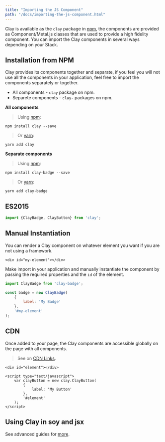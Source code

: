 ```yaml
---
title: "Importing the JS Component"
path: "/docs/importing-the-js-component.html"
---
```


<article id="importing-the-js-component">

Clay is available as the `clay` package in [npm](https://www.npmjs.com/), the components are provided as Component/Metal.js classes that are used to provide a high fidelity component. You can import the Clay components in several ways depending on your Stack.

## Installation from NPM

Clay provides its components together and separate, if you feel you will not use all the components in your application, feel free to import the components separately or together.

* All components - `clay` package on npm.
* Separete components - `clay-` packages on npm.

**All components**

> Using [npm](https://www.npmjs.com/):

```shell
npm install clay --save
```

> Or [yarn](https://yarnpkg.com/lang/en/):

```shell
yarn add clay
```

**Separate components**

> Using [npm](https://www.npmjs.com/):

```shell
npm install clay-badge --save
```

> Or [yarn](https://yarnpkg.com/lang/en/):

```shell
yarn add clay-badge
```

## ES2015

```javascript
import {ClayBadge, ClayButton} from 'clay';
```

## Manual Instantiation

You can render a Clay component on whatever element you want if you are not using a framework.

```text/html
<div id="my-element"></div>
```

Make import in your application and manually instantiate the component by passing the required properties and the `id` of the element.

```javascript
import ClayBadge from 'clay-badge';

const badge = new ClayBadge(
    {
        label: 'My Badge'
    }, 
    '#my-element'
);
```

## CDN

Once added to your page, the Clay components are accessible globally on the page with all components.

> See on [CDN Links](/docs/getting_started/cdn-links.html).

```text/html
<div id="element"></div>

<script type="text/javascript">
    var clayButton = new clay.ClayButton(
        {
            label: 'My Button'
        }, 
        '#element'
    );
</script>
```

## Using Clay in soy and jsx

See advanced guides for [more](/docs/advanced_guides/using-js-components-with-metal.html).

</article>